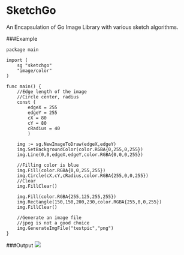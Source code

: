 SketchGo
========

An Encapsulation of Go Image Library with various sketch algorithms.

###Example
```
package main

import (
	sg "sketchgo"
	"image/color"
)

func main() {
	//Edge length of the image
	//Circle center, radius
	const (
		edgeX = 255
		edgeY = 255
		cX = 80
		cY = 80
		cRadius = 40
		)
	
	img := sg.NewImageToDraw(edgeX,edgeY)
	img.SetBackgroundColor(color.RGBA{0,255,0,255})
	img.Line(0,0,edgeX,edgeY,color.RGBA{0,0,0,255})

	//Filling color is blue
	img.Fill(color.RGBA{0,0,255,255})
	img.Circle(cX,cY,cRadius,color.RGBA{255,0,0,255})
	//Clear
	img.FillClear()

	img.Fill(color.RGBA{255,125,255,255})
	img.Rectangle(150,150,200,230,color.RGBA{255,0,0,255})
	img.FillClear()

	//Generate an image file
	//jpeg is not a good choice
	img.GenerateImgFile("testpic","png")
}
```

###Output
![](https://lh6.googleusercontent.com/-DU-m3-3TqVw/VEnXKLzcmOI/AAAAAAAAAK4/h8Ez2JlwjNo/s255-no/dgo.png)